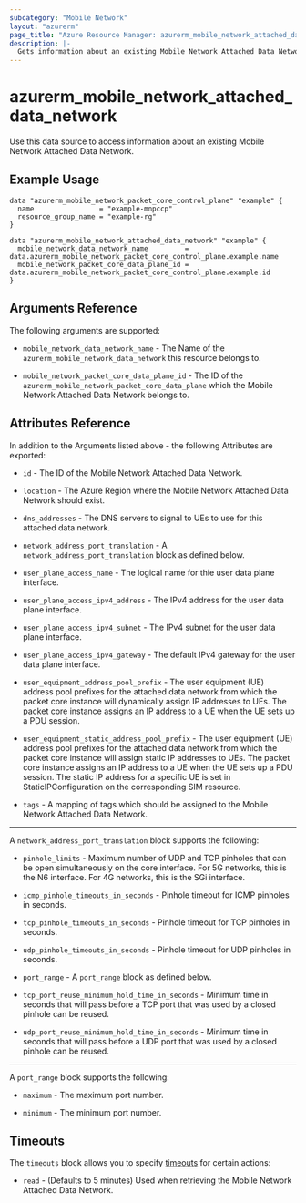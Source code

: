 ```yaml
---
subcategory: "Mobile Network"
layout: "azurerm"
page_title: "Azure Resource Manager: azurerm_mobile_network_attached_data_network"
description: |-
  Gets information about an existing Mobile Network Attached Data Network.
---
```


# azurerm_mobile_network_attached_data_network

Use this data source to access information about an existing Mobile Network Attached Data Network.

## Example Usage

```hcl
data "azurerm_mobile_network_packet_core_control_plane" "example" {
  name                = "example-mnpccp"
  resource_group_name = "example-rg"
}

data "azurerm_mobile_network_attached_data_network" "example" {
  mobile_network_data_network_name         = data.azurerm_mobile_network_packet_core_control_plane.example.name
  mobile_network_packet_core_data_plane_id = data.azurerm_mobile_network_packet_core_control_plane.example.id
}
```

## Arguments Reference

The following arguments are supported:

* `mobile_network_data_network_name` - The Name of the `azurerm_mobile_network_data_network` this resource belongs to.

* `mobile_network_packet_core_data_plane_id` - The ID of the `azurerm_mobile_network_packet_core_data_plane` which the Mobile Network Attached Data Network belongs to.

## Attributes Reference

In addition to the Arguments listed above - the following Attributes are exported:

* `id` - The ID of the Mobile Network Attached Data Network.

* `location` - The Azure Region where the Mobile Network Attached Data Network should exist. 

* `dns_addresses` - The DNS servers to signal to UEs to use for this attached data network.

* `network_address_port_translation` - A `network_address_port_translation` block as defined below.

* `user_plane_access_name` - The logical name for thie user data plane interface.

* `user_plane_access_ipv4_address` - The IPv4 address for the user data plane interface.

* `user_plane_access_ipv4_subnet` - The IPv4 subnet for the user data plane interface.

* `user_plane_access_ipv4_gateway` - The default IPv4 gateway for the user data plane interface.

* `user_equipment_address_pool_prefix` - The user equipment (UE) address pool prefixes for the attached data network from which the packet core instance will dynamically assign IP addresses to UEs. The packet core instance assigns an IP address to a UE when the UE sets up a PDU session.

* `user_equipment_static_address_pool_prefix` - The user equipment (UE) address pool prefixes for the attached data network from which the packet core instance will assign static IP addresses to UEs. The packet core instance assigns an IP address to a UE when the UE sets up a PDU session. The static IP address for a specific UE is set in StaticIPConfiguration on the corresponding SIM resource.

* `tags` - A mapping of tags which should be assigned to the Mobile Network Attached Data Network.

---

A `network_address_port_translation` block supports the following:

* `pinhole_limits` - Maximum number of UDP and TCP pinholes that can be open simultaneously on the core interface. For 5G networks, this is the N6 interface. For 4G networks, this is the SGi interface.

* `icmp_pinhole_timeouts_in_seconds` - Pinhole timeout for ICMP pinholes in seconds. 

* `tcp_pinhole_timeouts_in_seconds` - Pinhole timeout for TCP pinholes in seconds.

* `udp_pinhole_timeouts_in_seconds` - Pinhole timeout for UDP pinholes in seconds.

* `port_range` - A `port_range` block as defined below.

* `tcp_port_reuse_minimum_hold_time_in_seconds` - Minimum time in seconds that will pass before a TCP port that was used by a closed pinhole can be reused.

* `udp_port_reuse_minimum_hold_time_in_seconds` - Minimum time in seconds that will pass before a UDP port that was used by a closed pinhole can be reused.

---

A `port_range` block supports the following:

* `maximum` - The maximum port number.

* `minimum` - The minimum port number.

## Timeouts

The `timeouts` block allows you to specify [timeouts](https://www.terraform.io/docs/configuration/resources.html#timeouts) for certain actions:

* `read` - (Defaults to 5 minutes) Used when retrieving the Mobile Network Attached Data Network.
